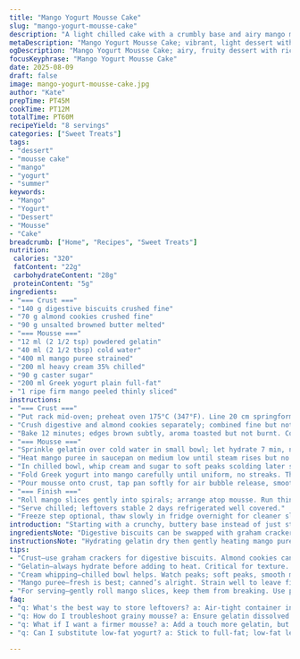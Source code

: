 ```yaml
---
title: "Mango Yogurt Mousse Cake"
slug: "mango-yogurt-mousse-cake"
description: "A light chilled cake with a crumbly base and airy mango mousse infused with Greek yogurt and whipped cream. The crust combines a mix of digestive biscuits and almond cookies for added texture and taste, bound with browned butter for richness. Gelatin sets the mango puree, which is gently folded with sweetened cream and tangy yogurt. Finished with rolled mango slices for a fresh fruity top. Timing cues focus on color and texture, avoiding strict timing. Silky mousse with crisp crust; layers balanced for contrast."
metaDescription: "Mango Yogurt Mousse Cake; vibrant, light dessert with creamy mousse, crunchy crust—an irresistible treat for any occasion."
ogDescription: "Mango Yogurt Mousse Cake; airy, fruity dessert with rich crust, refreshing notes; perfect for summer gatherings or as a light finish to any meal."
focusKeyphrase: "Mango Yogurt Mousse Cake"
date: 2025-08-09
draft: false
image: mango-yogurt-mousse-cake.jpg
author: "Kate"
prepTime: PT45M
cookTime: PT12M
totalTime: PT60M
recipeYield: "8 servings"
categories: ["Sweet Treats"]
tags:
- "dessert"
- "mousse cake"
- "mango"
- "yogurt"
- "summer"
keywords:
- "Mango"
- "Yogurt"
- "Dessert"
- "Mousse"
- "Cake"
breadcrumb: ["Home", "Recipes", "Sweet Treats"]
nutrition: 
 calories: "320"
 fatContent: "22g"
 carbohydrateContent: "28g"
 proteinContent: "5g"
ingredients:
- "=== Crust ==="
- "140 g digestive biscuits crushed fine"
- "70 g almond cookies crushed fine"
- "90 g unsalted browned butter melted"
- "=== Mousse ==="
- "12 ml (2 1/2 tsp) powdered gelatin"
- "40 ml (2 1/2 tbsp) cold water"
- "400 ml mango puree strained"
- "200 ml heavy cream 35% chilled"
- "90 g caster sugar"
- "200 ml Greek yogurt plain full-fat"
- "1 ripe firm mango peeled thinly sliced"
instructions:
- "=== Crust ==="
- "Put rack mid-oven; preheat oven 175°C (347°F). Line 20 cm springform pan base with parchment, let overhang for easy removal."
- "Crush digestive and almond cookies separately; combined fine but not powder. Melt butter until nutty aroma, amber color. Mix crumbs with butter evenly; press firmly onto bottom and halfway up sides."
- "Bake 12 minutes; edges brown subtly, aroma toasted but not burnt. Cool until just warm—if cool, mousse won't set properly against crust."
- "=== Mousse ==="
- "Sprinkle gelatin over cold water in small bowl; let hydrate 7 min, no stirring—it swells visibly."
- "Heat mango puree in saucepan on medium low until steam rises but no boil—tiny bubbles at edges. Remove from heat; whisk in gelatin until fully dissolved. Hold at room temp about 20 min. Don’t chill or it gels prematurely."
- "In chilled bowl, whip cream and sugar to soft peaks scolding later stiff peaks risk curdling when folded."
- "Fold Greek yogurt into mango carefully until uniform, no streaks. Then gently incorporate whipped cream using wide spatula and folding motion to keep aeration."
- "Pour mousse onto crust, tap pan softly for air bubble release, smooth surface. Refrigerate 3 1/2 to 4 1/4 hours until set but jiggle still damp—over-set mousse turns rubbery."
- "=== Finish ==="
- "Roll mango slices gently into spirals; arrange atop mousse. Run thin offset spatula or thin knife between cake and pan sides to loosen gently; use parchment to lift cake onto plate without cracking."
- "Serve chilled; leftovers stable 2 days refrigerated well covered."
- "Freeze step optional, thaw slowly in fridge overnight for cleaner slices but texture subtly shifts."
introduction: "Starting with a crunchy, buttery base instead of just standard biscuits amps texture and flavor. Almond cookies add subtle nuttiness, browned butter deep richness—both elevate the crust beyond the usual press-and-bake. Mango’s natural sweetness balanced with Greek yogurt’s tang brings zing and lightness. Using a little less gelatin than typical keeps that mousse airy but stable, soft, never rubbery or chalky. Whipping cream with sugar to the right stiffness is key; too firm and it deflates when folded, too soft and mousse won’t hold. Rolled mango curls finish simple, colorful, add an elegant touch. The process is forgiving but understanding how set and texture change at each stage separates a messy wobble from a refined finish. Timing is secondary to visual and tactile cues here—an essential skill."
ingredientsNote: "Digestive biscuits can be swapped with graham crackers if unavailable; almond cookies replaced with thin butter cookies or amaretti for flavor variation. Browned butter adds nuttiness, but melted unsalted butter at room temp suffices in pinch—expect deeper taste with brown butter. Caster sugar easily replaced with superfine or fine granulated sugar; avoid coarse as it won't dissolve well in cream. Gelatin powder is essential for mousse firmness—agar agar is possible but needs different handling (heat longer, cooling times). Mango puree best made fresh but canned purees work; strain to remove fibrous bits for smooth texture. Greek yogurt should be full-fat to keep mousse creamy; low-fat versions cause separation and graininess."
instructionsNote: "Hydrating gelatin dry then gently heating mango puree ensures smooth dissolution preventing grainy lumps or clumping. Never boil gelatin or it loses setting strength. Browning butter requires attention for aroma and color; take off heat just before dark brown spots appear. Crust pressed firmly packs crumbs tightly to avoid crumbling when sliced; don't overbake or dry out or result crumbly base. Whipping cream is best done cold; sugar stabilizes peaks slightly but overbeating leads to grainy whipped cream that deflates easy. Folding technique crucial—use gentle under-over strokes, from bowl edge lifting to center to keep mousse airy. Set mousse in fridge uncovered or loosely covered smelling no odors; protect with cling film but not pressed tightly on surface to avoid condensation and soggy top. Wrapping mango slices over a wooden skewer before rolling aids shape retention. To release cake, running a butter knife between mousse and pan rim keeps sides intact—avoid digging or scraping harshly."
tips:
- "Crust—use graham crackers for digestive biscuits. Almond cookies can be replaced with butter cookies. Pack crumb mixture tightly—avoids crumbling when slicing."
- "Gelatin—always hydrate before adding to heat. Critical for texture. Too little, mousse collapses; too much, it’s rubbery. Use powdered gelatin; check if it’s fresh."
- "Cream whipping—chilled bowl helps. Watch peaks; soft peaks, smooth mousse. Too stiff? Whipped cream deflates easily. But soft peaks won’t hold mousse."
- "Mango puree—fresh is best; canned’s alright. Strain well to leave fibrous bits. Heat to steaming; cools quickly. Don't let it boil, or gelatin weakens."
- "For serving—gently roll mango slices, keep them from breaking. Use parchment to lift cake out; prevents cracking. Perfectly chilled mousse is key;  chilling takes time."
faq:
- "q: What's the best way to store leftovers? a: Air-tight container in fridge; last up to 2 days. Can freeze; but texture changes—thaw slow."
- "q: How do I troubleshoot grainy mousse? a: Ensure gelatin dissolved fully; hydrate correctly. Avoid boiling mango puree, kills strength."
- "q: What if I want a firmer mousse? a: Add a touch more gelatin, but test with small batches. Balance is tricky; too much makes rubbery."
- "q: Can I substitute low-fat yogurt? a: Stick to full-fat; low-fat leads to watery mousse. Alters structure; keep it creamy for best results."

---
```

